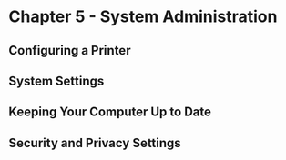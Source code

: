# Chapter 5 - System Administration

## Configuring a Printer

## System Settings

## Keeping Your Computer Up to Date

## Security and Privacy Settings
